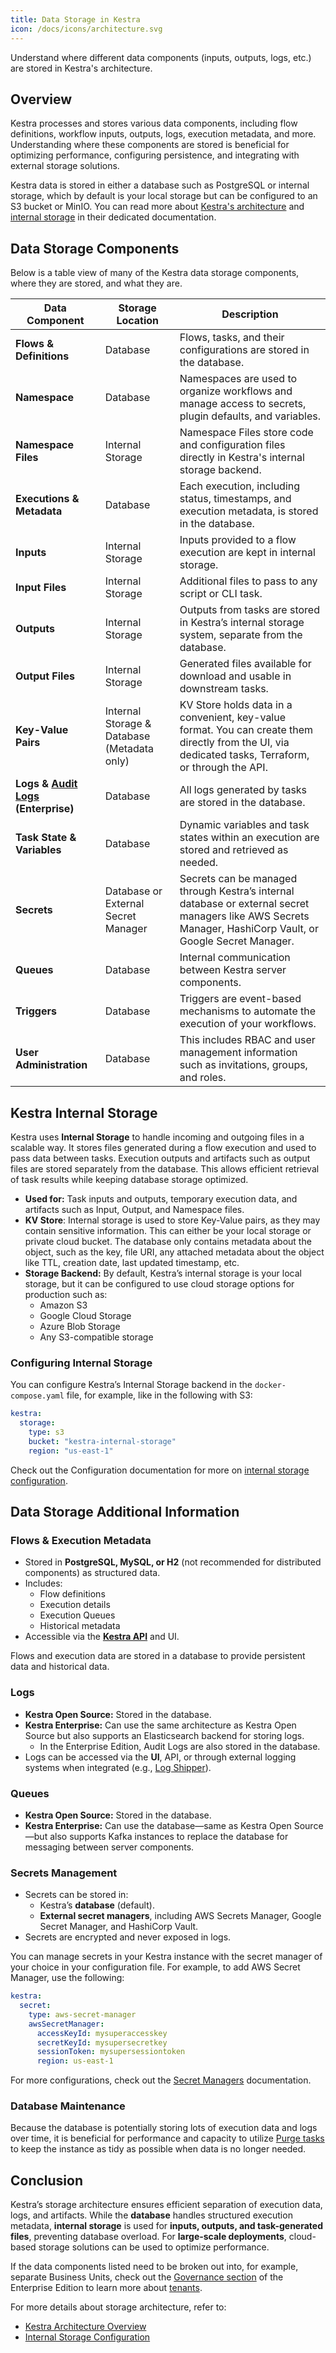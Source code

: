 ```yaml
---
title: Data Storage in Kestra
icon: /docs/icons/architecture.svg
---
```


Understand where different data components (inputs, outputs, logs, etc.) are stored in Kestra's architecture.

## Overview

Kestra processes and stores various data components, including flow definitions, workflow inputs, outputs, logs, execution metadata, and more. Understanding where these components are stored is beneficial for optimizing performance, configuring persistence, and integrating with external storage solutions. 

Kestra data is stored in either a database such as PostgreSQL or internal storage, which by default is your local storage but can be configured to an S3 bucket or MinIO. You can read more about [Kestra's architecture](../07.architecture/03.deployment-architecture.md) and [internal storage](../07.architecture/09.internal-storage.md) in their dedicated documentation.

## Data Storage Components

Below is a table view of many of the Kestra data storage components, where they are stored, and what they are.

| Data Component | Storage Location | Description |
| --- | --- | --- |
| **Flows & Definitions** | Database | Flows, tasks, and their configurations are stored in the database. |
| **Namespace** | Database | Namespaces are used to organize workflows and manage access to secrets, plugin defaults, and variables.  |
| **Namespace Files** | Internal Storage | Namespace Files store code and configuration files directly in Kestra's internal storage backend. |
| **Executions & Metadata** | Database | Each execution, including status, timestamps, and execution metadata, is stored in the database. |
| **Inputs** | Internal Storage | Inputs provided to a flow execution are kept in internal storage. |
| **Input Files** | Internal Storage | Additional files to pass to any script or CLI task. |
| **Outputs** | Internal Storage | Outputs from tasks are stored in Kestra’s internal storage system, separate from the database. |
| **Output Files** | Internal Storage | Generated files available for download and usable in downstream tasks. |
| **Key-Value Pairs** | Internal Storage & Database (Metadata only) | KV Store holds data in a convenient, key-value format. You can create them directly from the UI, via dedicated tasks, Terraform, or through the API. |
| **Logs & [Audit Logs](../06.enterprise/02.governance/06.audit-logs.md) (Enterprise)** | Database | All logs generated by tasks are stored in the database. |
| **Task State & Variables** | Database | Dynamic variables and task states within an execution are stored and retrieved as needed. |
| **Secrets** | Database or External Secret Manager | Secrets can be managed through Kestra’s internal database or external secret managers like AWS Secrets Manager, HashiCorp Vault, or Google Secret Manager. |
| **Queues** | Database | Internal communication between Kestra server components. |
| **Triggers** | Database | Triggers are event-based mechanisms to automate the execution of your workflows. |
| **User Administration** | Database | This includes RBAC and user management information such as invitations, groups, and roles. |

## Kestra Internal Storage

Kestra uses **Internal Storage** to handle incoming and outgoing files in a scalable way. It stores files generated during a flow execution and used to pass data between tasks. Execution outputs and artifacts such as output files are stored separately from the database. This allows efficient retrieval of task results while keeping database storage optimized.

- **Used for:** Task inputs and outputs, temporary execution data, and artifacts such as Input, Output, and Namespace files.
- **KV Store**: Internal storage is used to store Key-Value pairs, as they may contain sensitive information. This can either be your local storage or private cloud bucket. The database only contains metadata about the object, such as the key, file URI, any attached metadata about the object like TTL, creation date, last updated timestamp, etc.
- **Storage Backend:** By default, Kestra’s internal storage is your local storage, but it can be configured to use cloud storage options for production such as:
  - Amazon S3
  - Google Cloud Storage
  - Azure Blob Storage
  - Any S3-compatible storage

### Configuring Internal Storage

You can configure Kestra’s Internal Storage backend in the `docker-compose.yaml` file, for example, like in the following with S3:

```yaml
kestra:
  storage:
    type: s3
    bucket: "kestra-internal-storage"
    region: "us-east-1"
```

Check out the Configuration documentation for more on [internal storage configuration](../07.architecture/09.internal-storage.md).

## Data Storage Additional Information

### Flows & Execution Metadata

- Stored in **PostgreSQL, MySQL, or H2** (not recommended for distributed components) as structured data.
- Includes:
  - Flow definitions
  - Execution details
  - Execution Queues
  - Historical metadata
- Accessible via the [**Kestra API**](../api-reference/index.md) and UI.

Flows and execution data are stored in a database to provide persistent data and historical data.

### Logs

- **Kestra Open Source:** Stored in the database.
- **Kestra Enterprise:** Can use the same architecture as Kestra Open Source but also supports an Elasticsearch backend for storing logs.
  - In the Enterprise Edition, Audit Logs are also stored in the database.
- Logs can be accessed via the **UI**, API, or through external logging systems when integrated (e.g., [Log Shipper](../06.enterprise/02.governance/logshipper.md)).

### Queues

- **Kestra Open Source:** Stored in the database.
- **Kestra Enterprise:** Can use the database—same as Kestra Open Source—but also supports Kafka instances to replace the database for messaging between server components.

### Secrets Management

- Secrets can be stored in:
  - Kestra’s **database** (default).
  - **External secret managers**, including AWS Secrets Manager, Google Secret Manager, and HashiCorp Vault.
- Secrets are encrypted and never exposed in logs.

You can manage secrets in your Kestra instance with the secret manager of your choice in your configuration file. For example, to add AWS Secret Manager, use the following:

```yaml
kestra:
  secret:
    type: aws-secret-manager
    awsSecretManager:
      accessKeyId: mysuperaccesskey
      secretKeyId: mysupersecretkey
      sessionToken: mysupersessiontoken
      region: us-east-1
```

For more configurations, check out the [Secret Managers](../06.enterprise/02.governance/secrets-manager.md) documentation.

### Database Maintenance

Because the database is potentially storing lots of execution data and logs over time, it is beneficial for performance and capacity to utilize [Purge tasks](https://kestra.io/docs/administrator-guide/purge) to keep the instance as tidy as possible when data is no longer needed.

## Conclusion

Kestra’s storage architecture ensures efficient separation of execution data, logs, and artifacts. While the **database** handles structured execution metadata, **internal storage** is used for **inputs, outputs, and task-generated files**, preventing database overload. For **large-scale deployments**, cloud-based storage solutions can be used to optimize performance.

If the data components listed need to be broken out into, for example, separate Business Units, check out the [Governance section](../06.enterprise/02.governance/index.md) of the Enterprise Edition to learn more about [tenants](../06.enterprise/02.governance/tenants.md).

For more details about storage architecture, refer to:

- [Kestra Architecture Overview](../07.architecture/03.deployment-architecture.md)
- [Internal Storage Configuration](../07.architecture/09.internal-storage.md)
